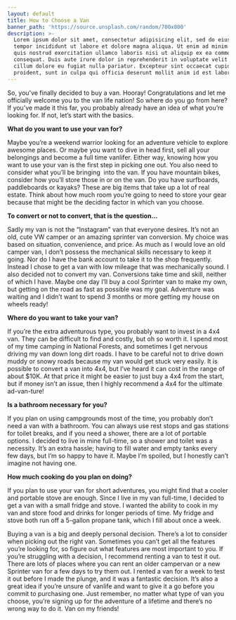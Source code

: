 ```yaml
---
layout: default
title: How to Choose a Van
banner_path: 'https://source.unsplash.com/random/700x800'
description: >-
  Lorem ipsum dolor sit amet, consectetur adipisicing elit, sed do eiusmod
  tempor incididunt ut labore et dolore magna aliqua. Ut enim ad minim veniam,
  quis nostrud exercitation ullamco laboris nisi ut aliquip ex ea commodo
  consequat. Duis aute irure dolor in reprehenderit in voluptate velit esse
  cillum dolore eu fugiat nulla pariatur. Excepteur sint occaecat cupidatat non
  proident, sunt in culpa qui officia deserunt mollit anim id est laborum.
---
```


So, you’ve finally decided to buy a van. Hooray! Congratulations and let me officially welcome you to the van life nation! So where do you go from here? If you’ve made it this far, you probably already have an idea of what you’re looking for. If not, let’s start with the basics.

**What do you want to use your van for?**

Maybe you’re a weekend warrior looking for an adventure vehicle to explore awesome places. Or maybe you want to dive in head first, sell all your belongings and become a full time vanlifer. Either way, knowing how you want to use your van is the first step in picking one out. You also need to consider what you’ll be bringing &nbsp;into the van. If you have mountain bikes, consider how you’ll store those in or on the van. Do you have surfboards, paddleboards or kayaks? These are big items that take up a lot of real estate. Think about how much room you’re going to need to store your gear because that might be the deciding factor in which van you choose.

**To convert or not to convert, that is the question…**

Sadly my van is not the “Instagram” van that everyone desires. It’s not an old, cute VW camper or an amazing sprinter van conversion. My choice was based on situation, convenience, and price. As much as I would love an old camper van, I don’t possess the mechanical skills necessary to keep it going. Nor do I have the bank account to take it to the shop frequently. Instead I chose to get a van with low mileage that was mechanically sound. I also decided not to convert my van. Conversions take time and skill, neither of which I have. Maybe one day I’ll buy a cool Sprinter van to make my own, but getting on the road as fast as possible was my goal. Adventure was waiting and I didn’t want to spend 3 months or more getting my house on wheels ready!

**Where do you want to take your van?**

If you’re the extra adventurous type, you probably want to invest in a 4x4 van. They can be difficult to find and costly, but oh so worth it. I spend most of my time camping in National Forests, and sometimes I get nervous driving my van down long dirt roads. I have to be careful not to drive down muddy or snowy roads because my van would get stuck very easily. It is possible to convert a van into 4x4, but I’ve heard it can cost in the range of about $10K. At that price it might be easier to just buy a 4x4 from the start, but if money isn’t an issue, then I highly recommend a 4x4 for the ultimate ad-van-ture!

**Is a bathroom necessary for you?**

If you plan on using campgrounds most of the time, you probably don’t need a van with a bathroom. You can always use rest stops and gas stations for toilet breaks, and if you need a shower, there are a lot of portable options. I decided to live in mine full-time, so a shower and toilet was a necessity. It’s an extra hassle; having to fill water and empty tanks every few days, but I’m so happy to have it. Maybe I’m spoiled, but I honestly can’t imagine not having one.

**How much cooking do you plan on doing?**

If you plan to use your van for short adventures, you might find that a cooler and portable stove are enough. Since I live in my van full-time, I decided to get a van with a small fridge and stove. I wanted the ability to cook in my van and store food and drinks for longer periods of time. My fridge and stove both run off a 5-gallon propane tank, which I fill about once a week.

Buying a van is a big and deeply personal decision. There’s a lot to consider when picking out the right van. Sometimes you can’t get all the features you’re looking for, so figure out what features are most important to you. If you’re struggling with a decision, I recommend renting a van to test it out. There are lots of places where you can rent an older campervan or a new Sprinter van for a few days to try them out. I rented a van for a week to test it out before I made the plunge, and it was a fantastic decision. It’s also a great idea if you’re unsure of vanlife and want to give it a go before you commit to purchasing one. Just remember, no matter what type of van you choose, you’re signing up for the adventure of a lifetime and there’s no wrong way to do it. Van on my friends!